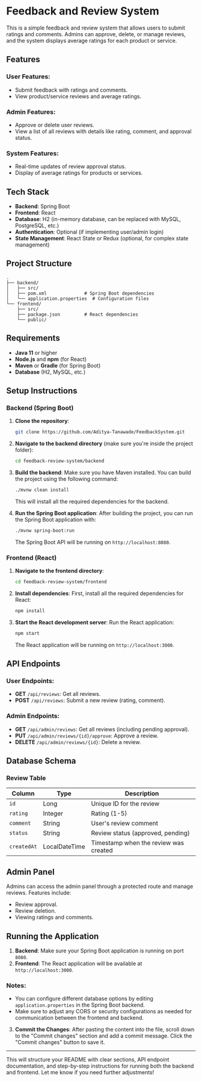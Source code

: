 
# Feedback and Review System

This is a simple feedback and review system that allows users to submit ratings and comments. Admins can approve, delete, or manage reviews, and the system displays average ratings for each product or service.

## Features

### User Features:
- Submit feedback with ratings and comments.
- View product/service reviews and average ratings.

### Admin Features:
- Approve or delete user reviews.
- View a list of all reviews with details like rating, comment, and approval status.

### System Features:
- Real-time updates of review approval status.
- Display of average ratings for products or services.

## Tech Stack

- **Backend**: Spring Boot
- **Frontend**: React
- **Database**: H2 (in-memory database, can be replaced with MySQL, PostgreSQL, etc.)
- **Authentication**: Optional (if implementing user/admin login)
- **State Management**: React State or Redux (optional, for complex state management)

## Project Structure

```
.
├── backend/
│   ├── src/
│   ├── pom.xml              # Spring Boot dependencies
│   └── application.properties  # Configuration files
└── frontend/
    ├── src/
    ├── package.json         # React dependencies
    └── public/
```

## Requirements

- **Java 11** or higher
- **Node.js** and **npm** (for React)
- **Maven** or **Gradle** (for Spring Boot)
- **Database** (H2, MySQL, etc.)

## Setup Instructions

### Backend (Spring Boot)

1. **Clone the repository**:
   ```bash
   git clone https://github.com/Aditya-Tanawade/FeedbackSystem.git
   ```

2. **Navigate to the backend directory** (make sure you're inside the project folder):
   ```bash
   cd feedback-review-system/backend
   ```

3. **Build the backend**:
   Make sure you have Maven installed. You can build the project using the following command:
   ```bash
   ./mvnw clean install
   ```
   This will install all the required dependencies for the backend.

4. **Run the Spring Boot application**:
   After building the project, you can run the Spring Boot application with:
   ```bash
   ./mvnw spring-boot:run
   ```
   The Spring Boot API will be running on `http://localhost:8080`.

### Frontend (React)

1. **Navigate to the frontend directory**:
   ```bash
   cd feedback-review-system/frontend
   ```

2. **Install dependencies**:
   First, install all the required dependencies for React:
   ```bash
   npm install
   ```

3. **Start the React development server**:
   Run the React application:
   ```bash
   npm start
   ```
   The React application will be running on `http://localhost:3000`.

## API Endpoints

### User Endpoints:
- **GET** `/api/reviews`: Get all reviews.
- **POST** `/api/reviews`: Submit a new review (rating, comment).

### Admin Endpoints:
- **GET** `/api/admin/reviews`: Get all reviews (including pending approval).
- **PUT** `/api/admin/reviews/{id}/approve`: Approve a review.
- **DELETE** `/api/admin/reviews/{id}`: Delete a review.

## Database Schema

### Review Table

| Column      | Type          | Description                             |
|-------------|---------------|-----------------------------------------|
| `id`        | Long          | Unique ID for the review               |
| `rating`    | Integer       | Rating (1-5)                           |
| `comment`   | String        | User's review comment                  |
| `status`    | String        | Review status (approved, pending)      |
| `createdAt` | LocalDateTime | Timestamp when the review was created  |

## Admin Panel

Admins can access the admin panel through a protected route and manage reviews. Features include:
- Review approval.
- Review deletion.
- Viewing ratings and comments.

## Running the Application

1. **Backend**: Make sure your Spring Boot application is running on port `8080`.
2. **Frontend**: The React application will be available at `http://localhost:3000`.

### Notes:
- You can configure different database options by editing `application.properties` in the Spring Boot backend.
- Make sure to adjust any CORS or security configurations as needed for communication between the frontend and backend.

3. **Commit the Changes**: After pasting the content into the file, scroll down to the "Commit changes" section and add a commit message. Click the "Commit changes" button to save it.

---

This will structure your README with clear sections, API endpoint documentation, and step-by-step instructions for running both the backend and frontend. Let me know if you need further adjustments!
